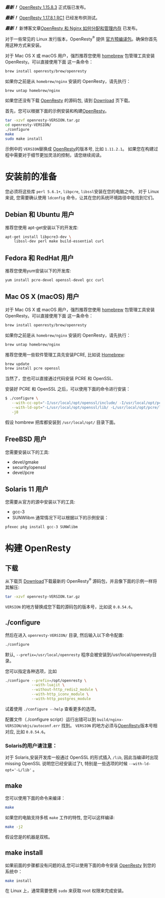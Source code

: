<!---
    @title         安装
    @creator       Yichun Zhang
    @created       2011-06-21 04:40 GMT
--->

***最新！*** [OpenResty 1.15.8.3](ann-1015008003.html) 正式版已发布。

***最新！*** [OpenResty 1.17.8.1 RC1](ann-1017008001rc1.html) 已经发布供测试。

***最新！*** 新博客文章[OpenResty 和 Nginx 如何分配和管理内存](https://blog.openresty.com.cn/cn/how-or-alloc-mem/) 已发布。

对于一些常见的 Linux 发行版本，OpenResty<sup>&reg;</sup> 提供 [官方预编译包](linux-packages.html)。确保你首先用这种方式来安装。

对于 Mac OS X 或 macOS 用户，强烈推荐您使用 [homebrew](https://brew.sh/) 包管理工具安装 OpenResty。可以直接使用下面
这一条命令：

```bash
brew install openresty/brew/openresty
```

如果你之前是从 `homebrew/nginx` 安装的 OpenResty，请先执行：

```bash
brew untap homebrew/nginx
```

如果您还没有下载 [OpenResty](openresty.html) 的源码包, 请到 [Download](download.html) 页下载。

首先，您可以根据下面的示例安装和构建[OpenResty](openresty.html)。

```bash
tar -xzvf openresty-VERSION.tar.gz
cd openresty-VERSION/
./configure
make
sudo make install
```

示例中的 `VERSION`替换成 [OpenResty](openresty.html)的版本号, 比如
`1.11.2.1`。
如果您在构建过程中需要对于细节更加灵活的控制，请您继续阅读。

# 安装前的准备

您必须将这些库 `perl 5.6.1+`, `libpcre`, `libssl`安装在您的电脑之中。
对于 Linux来说, 您需要确认使用 `ldconfig` 命令，让其在您的系统环境路径中能找到它们。

## Debian 和 Ubuntu 用户

推荐您使用 apt-get安装以下的开发库:

```bash
apt-get install libpcre3-dev \
    libssl-dev perl make build-essential curl
```

## Fedora 和 RedHat 用户

推荐您使用yum安装以下的开发库:

```bash
yum install pcre-devel openssl-devel gcc curl
```

## Mac OS X (macOS) 用户

对于 Mac OS X 或 macOS 用户，强烈推荐您使用 [homebrew](https://brew.sh/) 包管理工具安装 OpenResty。可以直接使用下面
这一条命令：

```bash
brew install openresty/brew/openresty
```

如果你之前是从 `homebrew/nginx` 安装的 OpenResty，请先执行：

```bash
brew untap homebrew/nginx
```

推荐您使用一些软件管理工具先安装PCRE, 比如说 [Homebrew](http://mxcl.github.com/homebrew/):

```bash
brew update
brew install pcre openssl
```

当然了，您也可以直接通过代码安装 PCRE 和 OpenSSL.

安装好 PCRE 和 OpenSSL 之后，可以使用下面的命令进行安装：

```bash
$ ./configure \
   --with-cc-opt="-I/usr/local/opt/openssl/include/ -I/usr/local/opt/pcre/include/" \
   --with-ld-opt="-L/usr/local/opt/openssl/lib/ -L/usr/local/opt/pcre/lib/" \
   -j8
```

假设 hombrew 把库都安装到 `/usr/local/opt/` 目录下面。

## FreeBSD 用户

您需要安装以下的工具:

* devel/gmake
* security/openssl
* devel/pcre

## Solaris 11 用户
您需要从官方的源中安装以下的工具:

* gcc-3
* SUNWlibm
通常情况下可以根据以下的示例安装：

```bash
pfexec pkg install gcc-3 SUNWlibm
```

# 构建 OpenResty

## 下载

从下载页 [Download](download.html)下载最新的 OpenResty<sup>&reg;</sup> 源码包，并且像下面的示例一样将其解压:

```bash
tar -xzvf openresty-VERSION.tar.gz
```

`VERSION` 的地方替换成您下载的源码包的版本号，比如说 `0.8.54.6`。

## ./configure

然后在进入 `openresty-VERSION/` 目录, 然后输入以下命令配置:

```bash
./configure
```

默认, `--prefix=/usr/local/openresty` 程序会被安装到/usr/local/openresty目录。

您可以指定各种选项，比如

```bash
./configure --prefix=/opt/openresty \
            --with-luajit \
            --without-http_redis2_module \
            --with-http_iconv_module \
            --with-http_postgres_module
```

试着使用 `./configure --help` 查看更多的选项。

配置文件（./configure script）运行出错可以到 `build/nginx-VERSION/objs/autoconf.err` 找到。
`VERSION` 的地方必须与[OpenResty](openresty.html)版本号相对应, 比如
`0.8.54.6`。

### Solaris的用户请注意：

对于 Solaris,安装开发库一般通过 OpenSSL 的形式插入 `/lib`, 因此当编译时出现
missing OpenSSL 说明您已经安装过了t, 特别是一些选项的时候
`--with-ld-opt='-L/lib'` 。

## make

您可以使用下面的命令来编译：

```bash
make
```

如果您的电脑支持多核 `make` 工作的特性, 您可以这样编译:

```bash
make -j2
```

假设您是的机器是双核。

## make install

如果前面的步骤都没有问题的话,您可以使用下面的命令安装
[OpenResty](openresty.html) 到您的系统中：

```bash
make install
```

在 Linux 上，通常需要使用 `sudo` 来获取 root 权限来完成安装。
